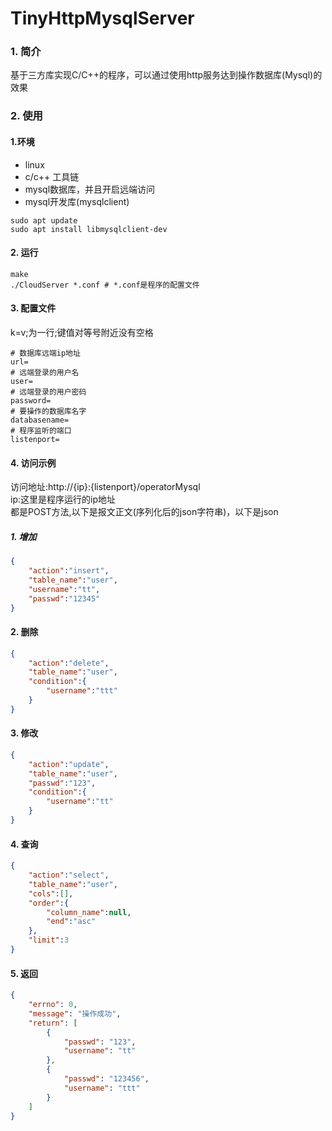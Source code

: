 TinyHttpMysqlServer
=================
### 1. 简介
基于三方库实现C/C++的程序，可以通过使用http服务达到操作数据库(Mysql)的效果
### 2. 使用
#### 1.环境
- linux
- c/c++ 工具链
- mysql数据库，并且开启远端访问
- mysql开发库(mysqlclient)
``` shell
sudo apt update
sudo apt install libmysqlclient-dev
```
#### 2. 运行
``` shell
make
./CloudServer *.conf # *.conf是程序的配置文件
```
#### 3. 配置文件
k=v;为一行;键值对等号附近没有空格<br/>
``` shell 
# 数据库远端ip地址
url=
# 远端登录的用户名
user=
# 远端登录的用户密码
password=
# 要操作的数据库名字
databasename=
# 程序监听的端口
listenport=
```
#### 4. 访问示例
访问地址:http://{ip}:{listenport}/operatorMysql<br/>
ip:这里是程序运行的ip地址<br/>
都是POST方法,以下是报文正文(序列化后的json字符串)，以下是json
##### 1. 增加
``` json
{
    "action":"insert",
    "table_name":"user",
    "username":"tt",
    "passwd":"12345"
}
```
#### 2. 删除
``` json
{
    "action":"delete",
    "table_name":"user",
    "condition":{
        "username":"ttt"
    }
}
```
#### 3. 修改
``` json
{
    "action":"update",
    "table_name":"user",
    "passwd":"123",
    "condition":{
        "username":"tt"
    }
}
```
#### 4. 查询
``` json
{
    "action":"select",
    "table_name":"user",
    "cols":[],
    "order":{
        "column_name":null,
        "end":"asc"
    },
    "limit":3
}
```
#### 5. 返回
``` json
{
    "errno": 0,
    "message": "操作成功",
    "return": [
        {
            "passwd": "123",
            "username": "tt"
        },
        {
            "passwd": "123456",
            "username": "ttt"
        }
    ]
}
```